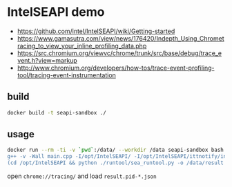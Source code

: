 # IntelSEAPI demo

* https://github.com/intel/IntelSEAPI/wiki/Getting-started
* https://www.gamasutra.com/view/news/176420/Indepth_Using_Chrometracing_to_view_your_inline_profiling_data.php
* https://src.chromium.org/viewvc/chrome/trunk/src/base/debug/trace_event.h?view=markup
* http://www.chromium.org/developers/how-tos/trace-event-profiling-tool/tracing-event-instrumentation


## build

```sh
docker build -t seapi-sandbox ./
```

## usage

```sh
docker run --rm -ti -v `pwd`:/data/ --workdir /data seapi-sandbox bash -c " \
g++ -v -Wall main.cpp -I/opt/IntelSEAPI/ -I/opt/IntelSEAPI/ittnotify/include/ /opt/IntelSEAPI/bin/libIntelSEAPI64.so && \
(cd /opt/IntelSEAPI && python ./runtool/sea_runtool.py -o /data/result -f gt ! /data/a.out;) "
```

open `chrome://tracing/` and load `result.pid-*.json`


